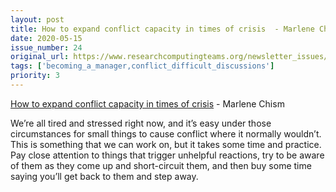 ```yaml
---
layout: post
title: How to expand conflict capacity in times of crisis  - Marlene Chism
date: 2020-05-15
issue_number: 24
original_url: https://www.researchcomputingteams.org/newsletter_issues/0024
tags: ['becoming_a_manager,conflict_difficult_discussions']
priority: 3
---
```


<!-- markdownlint-disable MD033 -->
<!-- markdownlint-disable MD041 -->
<!-- markdownlint-disable MD049 -->

[How to expand conflict capacity in times of crisis](https://www.smartbrief.com/original/2020/05/how-expand-conflict-capacity-times-crisis)  - Marlene Chism

We’re all tired and stressed right now, and it’s easy under those circumstances for small things to cause conflict where it normally wouldn’t.  This is something that we can work on, but it takes some time and practice.  Pay close attention to things that trigger unhelpful reactions, try to be aware of them as they come up and short-circuit them, and then buy some time saying you’ll get back to them and step away.
